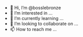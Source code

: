- 👋 Hi, I’m @bosslebronze
- 👀 I’m interested in ...
- 🌱 I’m currently learning ...
- 💞️ I’m looking to collaborate on ...
- 📫 How to reach me ...

<!---
bosslebronze/bosslebronze is a ✨ special ✨ repository because its `README.md` (this file) appears on your GitHub profile.
You can click the Preview link to take a look at your changes.
--->
